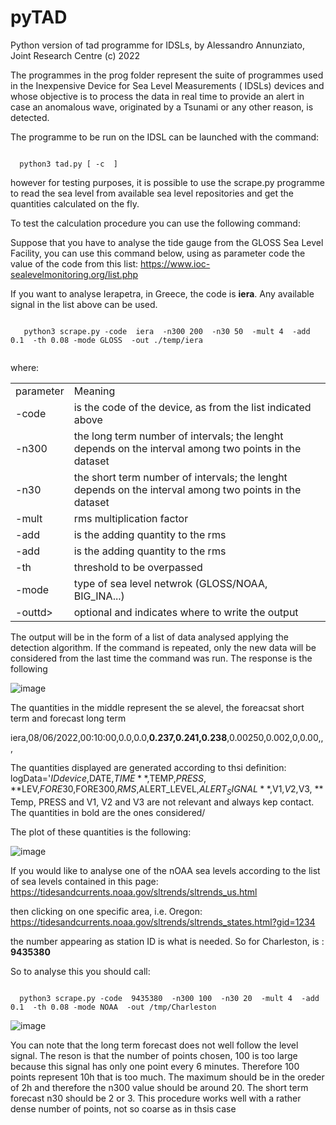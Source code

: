 # pyTAD
Python version of tad programme for IDSLs, by Alessandro Annunziato, Joint Research Centre
(c)  2022

The programmes in the prog folder represent the suite of programmes used in the Inexpensive Device for Sea Level Measurements ( IDSLs) devices and whose objective is to process the data in real time to provide an alert in case an anomalous wave, originated by a Tsunami or any other reason, is detected. 

The programme to be run on the IDSL can be launched with the command:

<code>
  python3 tad.py [ -c  <path of the configuration file>]
</code>

  
however for testing purposes, it is possible to use the scrape.py programme to read the sea level from available sea level repositories and get the quantities calculated on the fly.

To test the calculation procedure you can use the following command:
  
 Suppose that you have to analyse the tide gauge from the GLOSS Sea Level Facility,  you can use this command below, using as parameter  code  the value of the code from this list:
  https://www.ioc-sealevelmonitoring.org/list.php 
  
  If you want to analyse Ierapetra, in Greece, the code is <b>iera</b>.  Any available signal in the list above can be used.
  
  <code>
   python3 scrape.py -code  iera  -n300 200  -n30 50  -mult 4  -add 0.1  -th 0.08 -mode GLOSS  -out ./temp/iera
  </code>
  
  where:
  <table>
    <tr><td>parameter</td><td>Meaning</td></tr>
    <tr><td>-code</td><td>is the code of the device,  as from the list indicated above</td></tr>    
    <tr><td>-n300</td><td>the long term number of intervals; the lenght depends on the interval among two points in the dataset</td></tr>    
    <tr><td>-n30</td><td>the short term number of intervals; the lenght depends on the interval among two points in the dataset</td></tr>    
    <tr><td>-mult</td><td>rms multiplication factor</td></tr>    
    <tr><td>-add</td><td>is the adding quantity to the rms</td></tr>    
    <tr><td>-add</td><td>is the adding quantity to the rms</td></tr>    
    <tr><td>-th</td><td>threshold  to be overpassed</td></tr>    
    <tr><td>-mode</td><td>type of sea level netwrok  (GLOSS/NOAA, BIG_INA...)</td></tr>        
    <tr><td>-outtd><td>optional and indicates where to write the output</td></tr>            
  </table>
  
The output will be in the form of a list of data analysed applying the detection algorithm.  If the command is repeated, only the new data will be considered from the last time the command was run.  The response is the following 
  
  ![image](https://user-images.githubusercontent.com/10267112/172593612-b56043eb-2e96-420f-aafd-52ea1da71518.png)

  The quantities in the middle represent the se alevel,  the foreacsat short term and forecast long term
  
  iera,08/06/2022,00:10:00,0.0,0.0,**0.237,0.241,0.238**,0.00250,0.002,0,0.00,,,
  
  The quantities displayed are generated according to thsi definition:
  logData='$IDdevice,$DATE,$TIME**,$TEMP,$PRESS,**$LEV,$FORE30,$FORE300,$RMS,$ALERT_LEVEL,$ALERT_SIGNAL**,$V1,$V2,$V3,
**  
  Temp, PRESS and V1, V2 and V3 are not relevant and always kep contact. The quantities in bold are the ones considered/
  
  The plot of these quantities is the following:
  
  ![image](https://user-images.githubusercontent.com/10267112/172593417-7a97ba45-50f3-4ccb-af62-54f346ef1837.png)
  
  If you would like to analyse one of the nOAA sea levels according to the list of sea levels  contained in this page:
  https://tidesandcurrents.noaa.gov/sltrends/sltrends_us.html
  
  then clicking on  one specific area, i.e. Oregon:
  https://tidesandcurrents.noaa.gov/sltrends/sltrends_states.html?gid=1234
  
  the number appearing as station ID is what is needed.  So  for Charleston, is :  **9435380**
  
  So to analyse this you should call:
  
<code>
  python3 scrape.py -code  9435380  -n300 100  -n30 20  -mult 4  -add 0.1  -th 0.08 -mode NOAA  -out /tmp/Charleston
</code>
  
  ![image](https://user-images.githubusercontent.com/10267112/172599427-39374fb1-7caf-487c-832d-21520faf8996.png)

You can note that the long term forecast does not well follow the level signal. The reson is that the number of points chosen, 100 is too large because this signal has only one point every 6 minutes. Therefore 100 points represent 10h  that is too much.  The maximum should be in the oreder of 2h  and therefore the n300 value should be around 20.  The short term forecast n30 should be 2 or 3.  This procedure works well with a rather dense number of points, not so coarse as in thsis case
